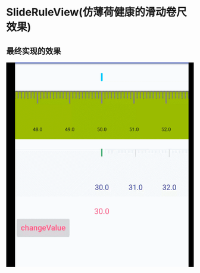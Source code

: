 # SlideRuleView(仿薄荷健康的滑动卷尺效果)
## 最终实现的效果
![](https://raw.githubusercontent.com/houtrry/SlideRuleView/master/img/gif2.gif)